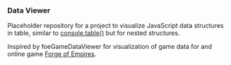 ### Data Viewer

Placeholder repository for a project to visualize JavaScript data structures in table, similar to [console.table()](https://developer.mozilla.org/en-US/docs/Web/API/Console/table) but for nested structures.

Inspired by foeGameDataViewer for visualization of game data for and online game [Forge of Empires](forgeofempires.com).